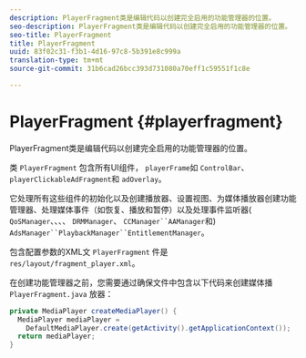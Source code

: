 ```yaml
---
description: PlayerFragment类是编辑代码以创建完全启用的功能管理器的位置。
seo-description: PlayerFragment类是编辑代码以创建完全启用的功能管理器的位置。
seo-title: PlayerFragment
title: PlayerFragment
uuid: 83f02c31-f3b1-4d16-97c8-5b391e8c999a
translation-type: tm+mt
source-git-commit: 31b6cad26bcc393d731080a70eff1c59551f1c8e

---
```



# PlayerFragment {#playerfragment}

PlayerFragment类是编辑代码以创建完全启用的功能管理器的位置。

类 `PlayerFragment` 包含所有UI组件， `playerFrame`如 `ControlBar`、 `playerClickableAdFragment`和 `adOverlay`。

它处理所有这些组件的初始化以及创建播放器、设置视图、为媒体播放器创建功能管理器、处理媒体事件（如恢复、播放和暂停）以及处理事件监听器( `QoSManager`、、、、 `DRMManager`、 `CCManager``AAManager`和) `AdsManager``PlaybackManager``EntitlementManager`。

包含配置参数的XML文 `PlayerFragment` 件是 `res/layout/fragment_player.xml`。

在创建功能管理器之前，您需要通过确保文件中包含以下代码来创建媒体播 `PlayerFragment.java` 放器：

```java
private MediaPlayer createMediaPlayer() { 
  MediaPlayer mediaPlayer =  
    DefaultMediaPlayer.create(getActivity().getApplicationContext()); 
  return mediaPlayer; 
}
```
